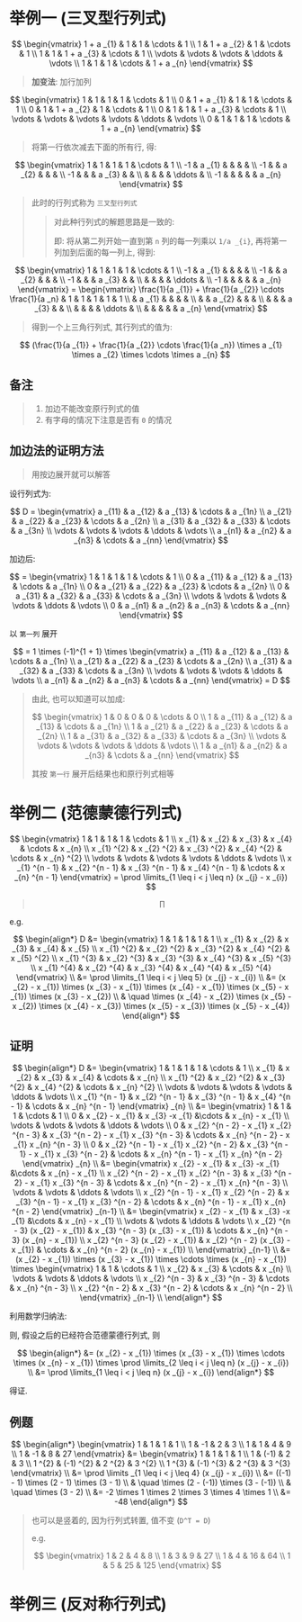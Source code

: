 # 举例一 (三叉型行列式)

$$
\begin{vmatrix}
    1 + a _{1} & 1 & 1 & \cdots & 1 \\
    1 & 1 + a _{2} & 1 & \cdots & 1 \\
    1 & 1 & 1 + a _{3} & \cdots & 1 \\
    \vdots & \vdots & \vdots & \ddots & \vdots \\
    1 & 1 & 1 & \cdots & 1 + a _{n}
\end{vmatrix} 
$$

> **加变法**: 加行加列

$$
\begin{vmatrix}
    1 & 1 & 1 & 1 & \cdots & 1 \\
    0 & 1 + a _{1} & 1 & 1 & \cdots & 1 \\
    0 & 1 & 1 + a _{2} & 1 & \cdots & 1 \\
    0 & 1 & 1 & 1 + a _{3} & \cdots & 1 \\
    \vdots & \vdots & \vdots & \vdots & \ddots & \vdots \\
    0 & 1 & 1 & 1 & \cdots & 1 + a _{n}
\end{vmatrix}
$$

> 将第一行依次减去下面的所有行, 得: 

$$
\begin{vmatrix}
    1 & 1 & 1 & 1 & \cdots & 1 \\
    -1 & a _{1} & & & & \\
    -1 & & a _{2} & & & \\
    -1 & & & a _{3} & & \\
     & & & & \ddots & \\
    -1 & & & & & a _{n}
\end{vmatrix}
$$

> 此时的行列式称为 `三叉型行列式`
>
> > 对此种行列式的解题思路是一致的:
> > 
> > 即: 将从第二列开始一直到第 `n` 列的每一列乘以 `1/a _{i}`, 再将第一列加到后面的每一列上, 得到:

$$
\begin{vmatrix}
    1 & 1 & 1 & 1 & \cdots & 1 \\
    -1 & a _{1} & & & & \\
    -1 & & a _{2} & & & \\
    -1 & & & a _{3} & & \\
     & & & & \ddots & \\
    -1 & & & & & a _{n}
\end{vmatrix} =
\begin{vmatrix}
    \frac{1}{a _{1}} + \frac{1}{a _{2}} \cdots \frac{1}{a _n} & 1 & 1 & 1 & 1 & 1 \\
     & a _{1} & & & & \\
     & & a _{2} & & & \\
     & & & a _{3} & & \\
     & & & & \ddots & \\
     & & & & & a _{n}
\end{vmatrix}
$$

> 得到一个上三角行列式, 其行列式的值为: 

$$
(\frac{1}{a _{1}} + \frac{1}{a _{2}} \cdots \frac{1}{a _n}) \times a _{1} \times a _{2} \times \cdots \times a _{n}
$$

## 备注

> 1. 加边不能改变原行列式的值
> 2. 有字母的情况下注意是否有 `0` 的情况

## 加边法的证明方法

> 用按边展开就可以解答

设行列式为: 

$$
D = 
\begin{vmatrix}
    a _{11} & a _{12} & a _{13} & \cdots & a _{1n} \\
    a _{21} & a _{22} & a _{23} & \cdots & a _{2n} \\
    a _{31} & a _{32} & a _{33} & \cdots & a _{3n} \\
    \vdots & \vdots & \vdots & \ddots & \vdots \\
    a _{n1} & a _{n2} & a _{n3} & \cdots & a _{nn}
\end{vmatrix}
$$

加边后: 

$$
= \begin{vmatrix}
    1 & 1 & 1 & 1 & \cdots & 1 \\
    0 & a _{11} & a _{12} & a _{13} & \cdots & a _{1n} \\
    0 & a _{21} & a _{22} & a _{23} & \cdots & a _{2n} \\
    0 & a _{31} & a _{32} & a _{33} & \cdots & a _{3n} \\
    \vdots & \vdots & \vdots & \vdots & \ddots & \vdots \\
    0 & a _{n1} & a _{n2} & a _{n3} & \cdots & a _{nn}
\end{vmatrix}
$$

以 `第一列` 展开

$$
= 1 \times (-1)^{1 + 1} \times
\begin{vmatrix}
    a _{11} & a _{12} & a _{13} & \cdots & a _{1n} \\
    a _{21} & a _{22} & a _{23} & \cdots & a _{2n} \\
    a _{31} & a _{32} & a _{33} & \cdots & a _{3n} \\
    \vdots & \vdots & \vdots & \ddots & \vdots \\
    a _{n1} & a _{n2} & a _{n3} & \cdots & a _{nn}
\end{vmatrix} = D
$$

> 由此, 也可以知道可以加成: 
>
> $$
> \begin{vmatrix}
>     1 & 0 & 0 & 0 & \cdots & 0 \\
>     1 & a _{11} & a _{12} & a _{13} & \cdots & a _{1n} \\
>     1 & a _{21} & a _{22} & a _{23} & \cdots & a _{2n} \\
>     1 & a _{31} & a _{32} & a _{33} & \cdots & a _{3n} \\
>     \vdots & \vdots & \vdots & \vdots & \ddots & \vdots \\
>     1 & a _{n1} & a _{n2} & a _{n3} & \cdots & a _{nn}
> \end{vmatrix}
> $$
>
> 其按 `第一行` 展开后结果也和原行列式相等

# 举例二 (范德蒙德行列式)

$$
\begin{vmatrix}
    1 & 1 & 1 & 1 & \cdots & 1 \\
    x _{1} & x _{2} & x _{3} & x _{4} & \cdots & x _{n} \\
    x _{1} ^{2} & x _{2} ^{2} & x _{3} ^{2} & x _{4} ^{2} & \cdots & x _{n} ^{2} \\
    \vdots & \vdots & \vdots & \vdots & \ddots & \vdots \\
    x _{1} ^{n - 1} & x _{2} ^{n - 1} & x _{3} ^{n - 1} & x _{4} ^{n - 1} & \cdots & x _{n} ^{n - 1}
\end{vmatrix} =
\prod \limits_{1 \leq i < j \leq n} (x _{j} - x _{i})
$$

> $$
> \prod
> $$

e.g.

$$
\begin{align*}
    D &= \begin{vmatrix}
        1 & 1 & 1 & 1 & 1 \\
        x _{1} & x _{2} & x _{3} & x _{4} & x _{5} \\
        x _{1} ^{2} & x _{2} ^{2} & x _{3} ^{2} & x _{4} ^{2} & x _{5} ^{2} \\
        x _{1} ^{3} & x _{2} ^{3} & x _{3} ^{3} & x _{4} ^{3} & x _{5} ^{3} \\
        x _{1} ^{4} & x _{2} ^{4} & x _{3} ^{4} & x _{4} ^{4} & x _{5} ^{4}
    \end{vmatrix} \\
    &= \prod \limits_{1 \leq i < j \leq 5} (x _{j} - x _{i}) \\
    &= (x _{2} - x _{1}) \times (x _{3} - x _{1}) \times (x _{4} - x _{1}) \times (x _{5} - x _{1}) \times (x _{3} - x _{2}) \\ & \quad  \times (x _{4} - x _{2}) \times (x _{5} - x _{2}) \times (x _{4} - x _{3}) \times (x _{5} - x _{3}) \times (x _{5} - x _{4})
\end{align*}
$$

## 证明

$$
\begin{align*}
    D &= \begin{vmatrix}
        1 & 1 & 1 & 1 & \cdots & 1 \\
        x _{1} & x _{2} & x _{3} & x _{4} & \cdots & x _{n} \\
        x _{1} ^{2} & x _{2} ^{2} & x _{3} ^{2} & x _{4} ^{2} & \cdots & x _{n} ^{2} \\
        \vdots & \vdots & \vdots & \vdots & \ddots & \vdots \\
        x _{1} ^{n - 1} & x _{2} ^{n - 1} & x _{3} ^{n - 1} & x _{4} ^{n - 1} & \cdots & x _{n} ^{n - 1}
    \end{vmatrix} _{n} \\
    &= \begin{vmatrix}
        1 & 1 & 1 & \cdots & 1 \\
        0 & x _{2} - x _{1} & x _{3} -x _{1} &\cdots & x _{n} - x _{1} \\
        \vdots & \vdots & \vdots & \ddots & \vdots \\
        0 & x _{2} ^{n - 2} - x _{1} x _{2} ^{n - 3} & x _{3} ^{n - 2} - x _{1} x _{3} ^{n - 3} & \cdots & x _{n} ^{n - 2} - x _{1} x _{n} ^{n - 3} \\
        0 & x _{2} ^{n - 1} - x _{1} x _{2} ^{n - 2} & x _{3} ^{n - 1} - x _{1} x _{3} ^{n - 2} & \cdots & x _{n} ^{n - 1} - x _{1} x _{n} ^{n - 2}
    \end{vmatrix} _{n} \\
    &= \begin{vmatrix}
        x _{2} - x _{1} & x _{3} -x _{1} &\cdots & x _{n} - x _{1} \\
        x _{2} ^{n - 2} - x _{1} x _{2} ^{n - 3} & x _{3} ^{n - 2} - x _{1} x _{3} ^{n - 3} & \cdots & x _{n} ^{n - 2} - x _{1} x _{n} ^{n - 3} \\
        \vdots & \vdots & \ddots & \vdots \\
        x _{2} ^{n - 1} - x _{1} x _{2} ^{n - 2} & x _{3} ^{n - 1} - x _{1} x _{3} ^{n - 2} & \cdots & x _{n} ^{n - 1} - x _{1} x _{n} ^{n - 2}
    \end{vmatrix} _{n-1} \\
    &= \begin{vmatrix}
        x _{2} - x _{1} & x _{3} -x _{1} &\cdots & x _{n} - x _{1} \\
        \vdots & \vdots & \ddots & \vdots \\
        x _{2} ^{n - 3} (x _{2} - x _{1}) & x _{3} ^{n - 3} (x _{3} - x _{1}) & \cdots & x _{n} ^{n - 3} (x _{n} - x _{1}) \\
        x _{2} ^{n - 3} (x _{2} - x _{1}) & x _{2} ^{n - 2} (x _{3} - x _{1}) & \cdots & x _{n} ^{n - 2} (x _{n} - x _{1}) \\
    \end{vmatrix} _{n-1} \\
    &= (x _{2} - x _{1}) \times (x _{3} - x _{1}) \times \cdots \times (x _{n} - x _{1}) \times \begin{vmatrix}
        1 & 1 & \cdots & 1 \\
        x _{2} & x _{3} & \cdots & x _{n} \\
        \vdots & \vdots & \ddots & \vdots \\
        x _{2} ^{n - 3} & x _{3} ^{n - 3} & \cdots & x _{n} ^{n - 3} \\
        x _{2} ^{n - 2} & x _{3} ^{n - 2} & \cdots & x _{n} ^{n - 2} \\
    \end{vmatrix} _{n-1} \\
\end{align*}
$$

利用数学归纳法:

则, 假设之后的已经符合范德蒙德行列式, 则

$$
\begin{align*}
    &= (x _{2} - x _{1}) \times (x _{3} - x _{1}) \times \cdots \times (x _{n} - x _{1}) \times \prod \limits_{2 \leq i < j \leq n} (x _{j} - x _{i}) \\
    &= \prod \limits_{1 \leq i < j \leq n} (x _{j} - x _{i})
\end{align*}
$$

得证.

## 例题

$$
\begin{align*}
    \begin{vmatrix}
        1 & 1 & 1 & 1 \\
        1 & -1 & 2 & 3 \\
        1 & 1 & 4 & 9 \\
        1 & -1 & 8 & 27
    \end{vmatrix} &= \begin{vmatrix}
        1 & 1 & 1 & 1 \\
        1 & (-1) & 2 & 3 \\
        1 ^{2} & (-1) ^{2} & 2 ^{2} & 3 ^{2} \\
        1 ^{3} & (-1) ^{3} & 2 ^{3} & 3 ^{3}
    \end{vmatrix} \\
    &= \prod \limits _{1 \leq i < j \leq 4} (x _{j} - x _{i}) \\
    &= ((-1) - 1) \times (2 - 1) \times (3 - 1) \\ & \quad \times (2 - (-1)) \times (3 - (-1))  \\ & \quad \times (3 -  2) \\
    &= -2 \times 1 \times 2 \times 3 \times 4 \times 1 \\
    &= -48
\end{align*}
$$

> 也可以是竖着的, 因为行列式转置, 值不变 (`D^T = D`)
>
> e.g.
>
> $$
> \begin{vmatrix}
>     1 & 2 & 4 & 8 \\
>     1 & 3 & 9 & 27 \\
>     1 & 4 & 16 & 64 \\
>     1 & 5 & 25 & 125
> \end{vmatrix}
> $$

# 举例三 (反对称行列式)

